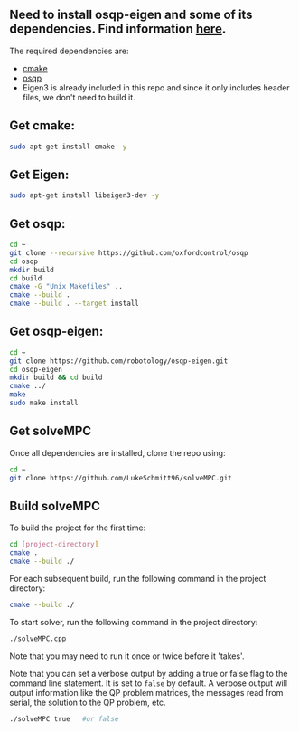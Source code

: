 ## Need to install osqp-eigen and some of its dependencies. Find information [here](https://github.com/robotology/osqp-eigen).
The required dependencies are:
- [cmake](https://cmake.org/install/)
- [osqp](http://osqp.readthedocs.io/en/latest/index.html)
- Eigen3 is already included in this repo and since it only includes header files, we don't need to build it.

## Get cmake:
```bash
sudo apt-get install cmake -y
```

## Get Eigen:
```bash
sudo apt-get install libeigen3-dev -y
```

## Get osqp:
```bash
cd ~
git clone --recursive https://github.com/oxfordcontrol/osqp
cd osqp
mkdir build
cd build
cmake -G "Unix Makefiles" ..
cmake --build .
cmake --build . --target install
```

## Get osqp-eigen:
```bash
cd ~
git clone https://github.com/robotology/osqp-eigen.git
cd osqp-eigen
mkdir build && cd build
cmake ../
make
sudo make install
```

## Get solveMPC
Once all dependencies are installed, clone the repo using:
```bash
cd ~
git clone https://github.com/LukeSchmitt96/solveMPC.git
```

## Build solveMPC
To build the project for the first time:
```bash
cd [project-directory]
cmake .
cmake --build ./
```

For each subsequent build, run the following command in the project directory:
```bash
cmake --build ./
```

To start solver, run the following command in the project directory:
```bash
./solveMPC.cpp
```

Note that you may need to run it once or twice before it 'takes'.

Note that you can set a verbose output by adding a true or false flag to the command line statement. It is set to `false` by default. A verbose output will output information like the QP problem matrices, the messages read from serial, the solution to the QP problem, etc.
```bash
./solveMPC true   #or false
```
